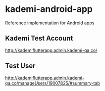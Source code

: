 # kademi-android-app
Reference implementation for Android apps


## Kademi Test Account
http://kademiflutterapp.admin.kademi-qa.co/

## Test User
http://kademiflutterapp.admin.kademi-qa.co/manageUsers/19007825/#summary-tab
